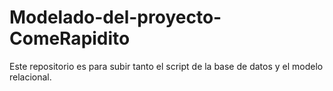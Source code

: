# Modelado-del-proyecto-ComeRapidito
Este repositorio es para subir tanto el script de la base de datos y el modelo relacional. 
